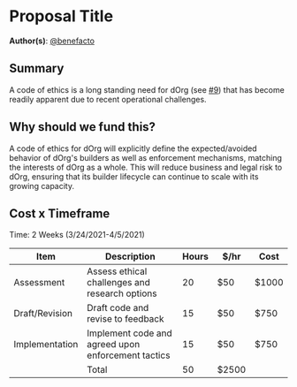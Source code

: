 # Proposal Title

**Author(s)**: [@benefacto](https://github.com/benefacto)

## Summary

A code of ethics is a long standing need for dOrg (see [#9](https://github.com/dOrgTech/Ops/issues/9)) that has become readily apparent due to recent operational challenges.

## Why should we fund this?

A code of ethics for dOrg will explicitly define the expected/avoided behavior of dOrg's builders as well as enforcement mechanisms, matching the interests of dOrg as a whole.
This will reduce business and legal risk to dOrg, ensuring that its builder lifecycle can continue to scale with its growing capacity. 

## Cost x Timeframe

Time: 2 Weeks (3/24/2021-4/5/2021)

| Item | Description | Hours | $/hr |Cost |
|-|-|-|-|-|
| Assessment | Assess ethical challenges and research options | 20 | $50 | $1000 |
| Draft/Revision | Draft code and revise to feedback | 15 | $50 | $750 |
| Implementation | Implement code and agreed upon enforcement tactics | 15 | $50 | $750 |
| | Total | 50 | $2500 |

